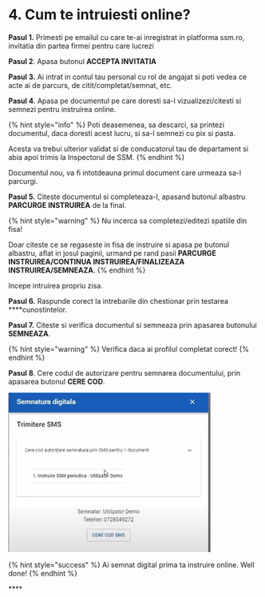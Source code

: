 # 4. Cum te intruiesti online?

####  

**Pasul 1.** Primesti pe emailul cu care te-ai inregistrat in platforma ssm.ro, invitatia din partea firmei pentru care lucrezi

**Pasul 2**. Apasa butonul **ACCEPTA INVITATIA**

**Pasul 3.** Ai intrat in contul tau personal cu rol de angajat si poti vedea ce acte ai de parcurs, de citit/completat/semnat, etc.

**Pasul 4**. Apasa pe documentul  pe care doresti sa-l vizualizezi/citesti si semnezi pentru instruirea online.

{% hint style="info" %}
Poti deasemenea, sa descarci, sa printezi documentul, daca doresti acest lucru, si sa-l semnezi cu pix si pasta.

Acesta va trebui ulterior validat si de conducatorul tau de departament si abia apoi trimis la Inspectorul de SSM.
{% endhint %}

Documentul nou, va fi intotdeauna primul document care urmeaza sa-l parcurgi.

 **Pasul 5.** Citeste documentul si completeaza-l, apasand butonul albastru **PARCURGE INSTRUIREA** de la final.

{% hint style="warning" %}
Nu incerca sa completezi/editezi spatiile din fisa! 

Doar citeste ce se regaseste in fisa de instruire si apasa pe butonul albastru, aflat in josul paginii, urmand pe rand pasii **PARCURGE INSTRUIREA/CONTINUA INSTRUIREA/FINALIZEAZA INSTRUIREA/SEMNEAZA**.
{% endhint %}



Incepe intruirea propriu zisa.

 **Pasul 6.** Raspunde corect la intrebarile din chestionar prin testarea ****cunostintelor.

**Pasul 7.** Citeste si verifica documentul si semneaza prin apasarea butonului **SEMNEAZA**.

{% hint style="warning" %}
Verifica daca ai profilul completat corect!
{% endhint %}

**Pasul 8**. Cere codul de autorizare pentru semnarea documentului, prin apasarea butonul **CERE COD**.

![](../.gitbook/assets/image%20%2817%29.png)



{% hint style="success" %}
Ai semnat digital prima ta instruire online. Well done!
{% endhint %}

\*\*\*\*

